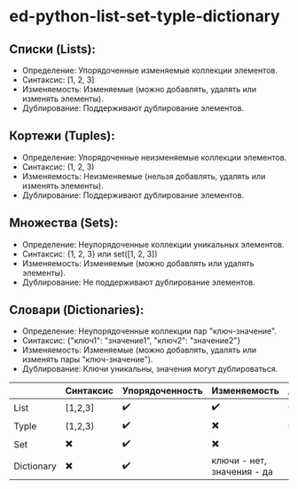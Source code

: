 # ed-python-list-set-typle-dictionary

## Списки (Lists):

- Определение: Упорядоченные изменяемые коллекции элементов.
- Синтаксис: [1, 2, 3]
- Изменяемость: Изменяемые (можно добавлять, удалять или изменять элементы).
- Дублирование: Поддерживают дублирование элементов.

## Кортежи (Tuples):

- Определение: Упорядоченные неизменяемые коллекции элементов.
- Синтаксис: (1, 2, 3)
- Изменяемость: Неизменяемые (нельзя добавлять, удалять или изменять элементы).
- Дублирование: Поддерживают дублирование элементов.

## Множества (Sets):

- Определение: Неупорядоченные коллекции уникальных элементов.
- Синтаксис: {1, 2, 3} или set([1, 2, 3])
- Изменяемость: Изменяемые (можно добавлять или удалять элементы).
- Дублирование: Не поддерживают дублирование элементов.

## Словари (Dictionaries):

- Определение: Неупорядоченные коллекции пар "ключ-значение".
- Синтаксис: {"ключ1": "значение1", "ключ2": "значение2"}
- Изменяемость: Изменяемые (можно добавлять, удалять или изменять пары "ключ-значение").
- Дублирование: Ключи уникальны, значения могут дублироваться.

| |Синтаксис|Упорядоченность|Изменяемость|Дублирование|
|--------|--------|--------|--------|--------|
|List|[1,2,3]|✔️|✔️|✔️|
|Typle|(1,2,3)|✔️|✖️|✔️|
|Set|✖️|✔️|✖️|
|Dictionary|✖️|✔️|ключи - нет, значения - да|
